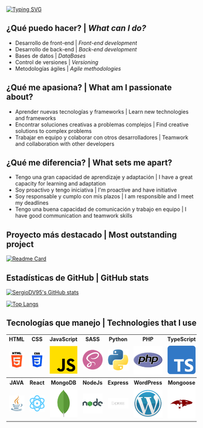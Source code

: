 [![Typing SVG](https://readme-typing-svg.demolab.com?font=Fira+Code&pause=1600&color=4280F7&random=false&width=680&height=60&lines=%3Cp%3EHola+soy+Sergio+Daza%F0%9F%99%8B%E2%80%8D%E2%99%82%EF%B8%8F%3C%2Fp%3E;%3Cp%3EProgramador+Web+Full-Stack%F0%9F%92%BB%3C%2Fp%3E;%3Cp%3EConozco+m%C3%BAltiples+lenguajes+de+programaci%C3%B3n%F0%9F%98%8E%3C%2Fp%3E;%3Cp%3EUtilizo+varios+frameworks+y+librer%C3%ADas%F0%9F%93%96%3C%2Fp%3E;%3Cp%3EConstruyo+sitios+web+desde+simples+a+complejos%F0%9F%94%A7%3C%2Fp%3E)](https://git.io/typing-svg)


## ¿Qué puedo hacer? | *What can I do?*

- Desarrollo de front-end | *Front-end development*
- Desarrollo de back-end | *Back-end development*
- Bases de datos | *DataBases*
- Control de versiones | *Versioning*
- Metodologías ágiles | *Agile methodologies*

## ¿Qué me apasiona? | What am I passionate about?

- Aprender nuevas tecnologías y frameworks | Learn new technologies and frameworks
- Encontrar soluciones creativas a problemas complejos | Find creative solutions to complex problems
- Trabajar en equipo y colaborar con otros desarrolladores | Teamwork and collaboration with other developers

## ¿Qué me diferencia? | What sets me apart?

- Tengo una gran capacidad de aprendizaje y adaptación | I have a great capacity for learning and adaptation
- Soy proactivo y tengo iniciativa | I'm proactive and have initiative
- Soy responsable y cumplo con mis plazos | I am responsible and I meet my deadlines
- Tengo una buena capacidad de comunicación y trabajo en equipo | I have good communication and teamwork skills

## Proyecto más destacado | Most outstanding project

[![Readme Card](https://github-readme-stats.vercel.app/api/pin/?username=SergioDV95&repo=Polar_Ecommerce&bg_color=90,0C0E0D,07022F&text_color=FFFFFF)](https://github.com/SergioDV95/Polar_Ecommerce)

## Estadísticas de GitHub | GitHub stats

[![SergioDV95's GitHub stats](https://github-readme-stats.vercel.app/api?username=SergioDV95&bg_color=90,0C0E0D,07022F&text_color=FFFFFF)](https://github.com/SergioDV95/github-readme-stats)

[![Top Langs](https://github-readme-stats.vercel.app/api/top-langs/?username=SergioDV95&langs_count=10&layout=compact&bg_color=90,0C0E0D,07022F&text_color=FFFFFF)](https://github.com/SergioDV95/github-readme-stats)

## Tecnologías que manejo | Technologies that I use

<table>
  <tr>
    <th>HTML</th>
    <th>CSS</th>
    <th>JavaScript</th>
    <th>SASS</th>
    <th>Python</th>
    <th>PHP</th>
    <th>TypeScript</th>
    <th>MySQL</th>
  </tr>
  <tr>
    <td>
      <img src="html-5_5968267.png" alt="HTML" width="100" />
    </td>
    <td>
      <img src="css-3_5968242.png" alt="CSS" width="100" />
    </td>
    <td>
      <img src="js_5968292.png" alt="JavaScript" width="100" />
    </td>
    <td>
      <img src="sass_5968358.png" alt="SASS" width="100" />
    </td>
    <td>
      <img src="python_5968350.png" alt="Python" width="100" />
    </td>
    <td>
      <img src="php_5968332.png" alt="PHP" width="100" />
    </td>
    <td>
      <img src="typescript_5968381.png" alt="TypeScript" width="100" />
    </td>
    <td>
      <img src="mysql.png" alt="MySQL" width="100" />
    </td>
  </tr>
  <tr>
    <th>JAVA</th>
    <th>React</th>
    <th>MongoDB</th>
    <th>NodeJs</th>
    <th>Express</th>
    <th>WordPress</th>
    <th>Mongoose</th>
    <th>Tailwindcss</th>
  </tr>
  <tr>
    <td>
      <img src="java_5968282.png" alt="JAVA" width="100" />
    </td>
    <td>
      <img src="orbit_11378693.png" alt="React" width="100" />
    </td>
    <td>
      <img src="mongodb_logo_icon_170943.png" alt="MongoDB" width="100" />
    </td>
    <td>
      <img src="node.png" alt="Node" width="100" />
    </td>
    <td>
      <img src="express.png" alt="Express" width="100" />
    </td>
    <td>
      <img src="WP.png" alt="WordPress" width="100" />
    </td>
    <td>
      <img src="mongoose.png" alt="Mongoose" width="100" />
    </td>
    <td>
      <img src="tailwind.png" alt="Tailwind" width="100" />
    </td>
  </tr>
</table>
